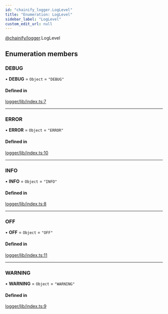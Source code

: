 ```yaml
---
id: "chainify_logger.LogLevel"
title: "Enumeration: LogLevel"
sidebar_label: "LogLevel"
custom_edit_url: null
---
```


[@chainify/logger](../modules/chainify_logger.md).LogLevel

## Enumeration members

### DEBUG

• **DEBUG** = `Object` = `"DEBUG"`

#### Defined in

[logger/lib/index.ts:7](https://github.com/liquality/chainify/blob/540cfa69/packages/logger/lib/index.ts#L7)

___

### ERROR

• **ERROR** = `Object` = `"ERROR"`

#### Defined in

[logger/lib/index.ts:10](https://github.com/liquality/chainify/blob/540cfa69/packages/logger/lib/index.ts#L10)

___

### INFO

• **INFO** = `Object` = `"INFO"`

#### Defined in

[logger/lib/index.ts:8](https://github.com/liquality/chainify/blob/540cfa69/packages/logger/lib/index.ts#L8)

___

### OFF

• **OFF** = `Object` = `"OFF"`

#### Defined in

[logger/lib/index.ts:11](https://github.com/liquality/chainify/blob/540cfa69/packages/logger/lib/index.ts#L11)

___

### WARNING

• **WARNING** = `Object` = `"WARNING"`

#### Defined in

[logger/lib/index.ts:9](https://github.com/liquality/chainify/blob/540cfa69/packages/logger/lib/index.ts#L9)

